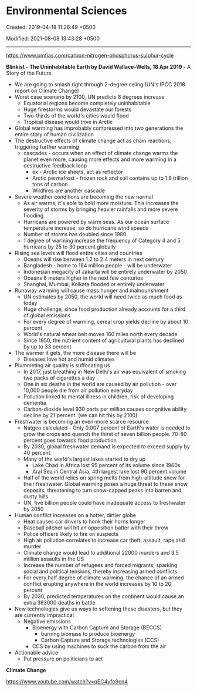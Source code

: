# Environmental Sciences

Created: 2019-04-18 11:26:49 +0500

Modified: 2021-08-08 13:43:28 +0500

---

<https://www.pmfias.com/carbon-nitrogen-phosphorus-sulphur-cycle>



**Blinkist - The Uninhabitable Earth by David Wallace-Wells, 18 Apr 2019 -** A Story of the Future
-   We are going to smash right through 2-degree celing (UN's IPCC 2018 report on Climate Change)
-   Worst case scenario by 2100, UN predicts 8 degrees increase
    -   Equatorial regions become completely uninhabitable
    -   Huge firestorms would devastate our forests
    -   Two-thirds of the world's cities would flood
    -   Tropical disease would trive in Arctic
-   Global warming has improbably compressed into two generations the entire story of human civilization
-   The destructive effects of climate change act as chain reactions, triggering further warming
    -   cascades - occurs when an effect of climate change warms the planet even more, causing more effects and more warming in a destructive feedback loop
        -   ex - Arctic ice sheets, act as reflector
        -   Arctic permafrost - frozen rock and soil contains up to 1.8 trillion tons of carbon
        -   Wildfires are another cascade
-   Severe weather conditions are becoming the new normal
    -   As air warms, it's able to hold more moisture. This increases the severity of storms by bringing heavier rainfalls and more severe flooding
    -   Hurricans are powered by warm seas. As our ocean surface temperature increase, so do hurricane wind speeds
    -   Number of storms has doubled since 1980
    -   1 degree of warming increase the frequency of Category 4 and 5 hurricans by 25 to 30 percent globally
-   Rising sea levels will flood entire cities and countries
    -   Oceans will rise between 1.2 to 2.4 meters in next century
    -   Bangladesh - home to 164 million people - will be underwater
    -   Indonesian megacity of Jakarta will be entirely underwater by 2050
    -   Oceans 6 meters higher in the next few centuries
    -   Shanghai, Mumbai, Kolkata flooded or entirely underwater
-   Runaway warming will cause mass hunger and malnourishment
    -   UN estimates by 2050, the world will need twice as much food as today
    -   Huge challenge, since food production already accounts for a third of global emissions
    -   For every degree of warming, cereal crop yields decline by about 10 percent
    -   World's natural wheat belt moves 160 miles north every decade
    -   Since 1950, the nutrient content of agricultural plants has declined by up to 33 percent
-   The warmer it gets, the more disease there will be
    -   Diseases love hot and humid climates
-   Plummeting air quality is suffocating us
    -   In 2017, just breathing in New Delhi's air was equivalent of smoking two packs of cigarettes a day
    -   One in six deaths in the world are caused by air pollution - over 10,000 people die from air pollution everyday
    -   Pollution linked to mental illness in children, risk of developing dementia
    -   Carbon-dioxide level 930 parts per million causes congnitive ability decline by 21 percent. (we can hit this by 2100)
-   Freshwater is becoming an even-more scarce resource
    -   Natgeo calculated - Only 0.007 percent of Earth's water is needed to grow the crops and quench the thirst of seven billion people. 70-80 percent goes towards food production
    -   By 2030, global freshwater demand is expected to exceed supply by 40 percent.
    -   Many of the world's largest lakes started to dry up
        -   Lake Chad in Africa lost 95 percent of its volume since 1960s
        -   Aral Sea in Central Asia, 4th largest lake lost 90 percent volume
    -   Half of the world relies on spring melts from high-altitude snow for their freshwater. Global warming poses a huge threat to these snow deposits, threatening to turn snow-capped peaks into barren and dusty hills
    -   UN, five billion people could have inadequate access to freshwater by 2050
-   Human conflict increases on a hotter, dirtier globe
    -   Heat causes car drivers to honk their horns longer
    -   Baseball pitcher will hit an opposition batter with their throw
    -   Police officers likely to fire on suspects
    -   High air pollution correlates to increase car theft, assault, rape and murder
    -   Climate change would lead to additional 22000 murders and 3.5 million assaults in the US
    -   Increase the number of refugees and forced migrants, sparking social and political tensions, thereby increasing armed conflicts
    -   For every half degree of climate warming, the chance of an armed conflict erupting anywhere in the world increases by 10 to 20 percent
    -   By 2030, predicted temperatures on the continent would cause an extra 393000 deaths in battle
-   New technologies give us ways to softening these disasters, but they are currently impractical
    -   Negative emissions
        -   Bioenergy with Carbon Capture and Storage (BECCS)
            -   burning biomass to produce bioenergy
            -   Carbon Capture and Storage technologies (CCS)
        -   CCS by using machines to suck the carbon from the air
-   Actionable advice
    -   Put pressure on politicians to act



**Climate Change**

<https://www.youtube.com/watch?v=qEC4vfo9cn4>
